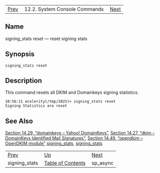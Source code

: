 |     |     |     |
| --- | --- | --- |
| [Prev](console_commands.signing_stats)  | 12.2. System Console Commands |  [Next](console_commands.sp_async.php) |

<a name="console_commands.signing_stats_reset"></a>
## Name

signing_stats reset — reset signing stats

## Synopsis

`signing_stats reset`

<a name="idp16364560"></a>
## Description

This command resets all DKIM and Domainkeys signing statistics.

```
10:56:11 ecelerity(/tmp/2025)> signing_stats reset
Signing Statistics are reset
```
<a name="idp16367136"></a>
## See Also

[Section 14.29, “domainkeys – Yahoo! DomainKeys”](modules.domainkeys "14.29. domainkeys – Yahoo! DomainKeys"), [Section 14.27, “dkim – DomainKeys Identified Mail Signatures”](modules.dkim.php "14.27. dkim – DomainKeys Identified Mail Signatures"), [Section 14.49, “opendkim – OpenDKIM module”](modules.opendkim.php "14.49. opendkim – OpenDKIM module") [signing_stats](conf.ref.signing_stats.php "signing_stats"), [signing_stats](console_commands.signing_stats.php "signing_stats")

|     |     |     |
| --- | --- | --- |
| [Prev](console_commands.signing_stats)  | [Up](console.commands.non-module.php) |  [Next](console_commands.sp_async.php) |
| signing_stats  | [Table of Contents](index) |  sp_async |
